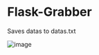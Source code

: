 # Flask-Grabber
Saves datas to datas.txt

![image](https://github.com/Bt08s/Flask-Grabber/assets/68190921/d643edc0-d4ad-4396-9ac8-3749312182f4)
